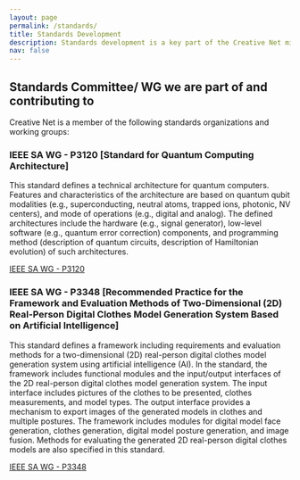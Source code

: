 ```yaml
---
layout: page
permalink: /standards/
title: Standards Development
description: Standards development is a key part of the Creative Net mission. We are committed to developing and maintaining open standards that enable the interoperability of Creative Net services and the broader Internet.
nav: false
---
```


## Standards Committee/ WG we are part of and contributing to

Creative Net is a member of the following standards organizations and working groups:

### IEEE SA WG - P3120 [Standard for Quantum Computing Architecture]

This standard defines a technical architecture for quantum computers. Features and characteristics of the architecture are based on quantum qubit modalities (e.g., superconducting, neutral atoms, trapped ions, photonic, NV centers), and mode of operations (e.g., digital and analog). The defined architectures include the hardware (e.g., signal generator), low-level software (e.g., quantum error correction) components, and programming method (description of quantum circuits, description of Hamiltonian evolution) of such architectures.

[IEEE SA WG - P3120](https://standards.ieee.org/ieee/3120/11359/)

### IEEE SA WG - P3348 [Recommended Practice for the Framework and Evaluation Methods of Two-Dimensional (2D) Real-Person Digital Clothes Model Generation System Based on Artificial Intelligence]

This standard defines a framework including requirements and evaluation methods for a two-dimensional (2D) real-person digital clothes model generation system using artificial intelligence (AI). In the standard, the framework includes functional modules and the input/output interfaces of the 2D real-person digital clothes model generation system. The input interface includes pictures of the clothes to be presented, clothes measurements, and model types. The output interface provides a mechanism to export images of the generated models in clothes and multiple postures. The framework includes modules for digital model face generation, clothes generation, digital model posture generation, and image fusion. Methods for evaluating the generated 2D real-person digital clothes models are also specified in this standard.

[IEEE SA WG - P3348](https://standards.ieee.org/ieee/3348/11180/)
